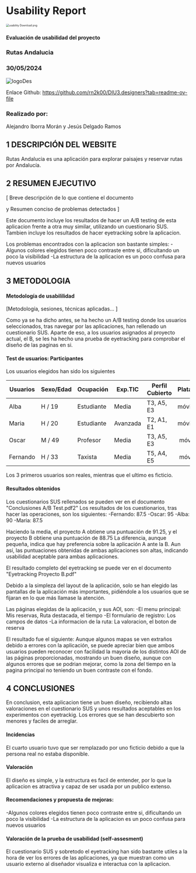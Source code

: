 # Usability Report


<img src="https://encrypted-tbn0.gstatic.com/images?q=tbn:ANd9GcRF017nhV-TFmNER2OM8UbXtdN6xwAKBYrv0i6onNfKu6Yn0BV0RK6aiOroeXl73LSY-B0&usqp=CAU" alt="usability Download png" style="zoom:50%;" />

#### Evaluación de usabilidad del proyecto 

### Rutas Andalucia

### 30/05/2024

![logoDes](https://github.com/Alejandroibo/DIU.LosTomates/assets/12201331/b2de1ddf-8585-4f3f-ad80-7481a70d2dd0)

Enlace Github: https://github.com/rn2k00/DIU3.designers?tab=readme-ov-file

### Realizado por:

Alejandro Iborra Morán y Jesús Delgado Ramos


## 1 DESCRIPCIÓN DEL WEBSITE

Rutas Andalucia es una aplicación para explorar paisajes y reservar rutas por Andalucía.

## 2 RESUMEN EJECUTIVO

[ Breve descripción de lo que contiene el documento 

y Resumen conciso de problemas detectados ]

Este documento incluye los resultados de hacer un A/B testing de esta aplicacion frente a otra muy similar, utilizando un cuestionario SUS. Tambien incluye los resultados de hacer eyetracking sobre la aplicacion.

Los problemas encontrados con la aplicacion son bastante simples:
 -Algunos colores elegidos tienen poco contraste entre si, dificultando un poco la visibilidad
 -La estructura de la aplicacion es un poco confusa para nuevos usuarios

## 3 METODOLOGIA 

#### Metodología de usabililidad

[Metodología, sesiones,  técnicas aplicadas... ]

Como ya se ha dicho antes, se ha hecho un A/B testing donde los usuarios seleccionados, tras navegar por las aplicaciones, han rellenado un cuestionario SUS. Aparte de eso, a los usuarios asignados al proyecto actual, el B, se les ha hecho una prueba de eyetracking para comprobar el diseño de las paginas en si.
 
#### Test de usuarios: Participantes

Los usuarios elegidos han sido los siguientes

| Usuarios | Sexo/Edad     | Ocupación   |  Exp.TIC    | Perfil Cubierto | Plataforma | TestA/B
| ------------- | -------- | ----------- | ----------- | --------------- | ---------- | ----
| Alba          | H / 19   | Estudiante  | Media       | T3, A5, E3      | móvil      | B 
| Maria         | H / 20   | Estudiante  | Avanzada    | T2, A1, E1      | móvil      | B
| Oscar         | M / 49   | Profesor    | Media       | T3, A5, E3      | móvil      | A 
| Fernando      | H / 33   | Taxista     | Media       | T5, A4, E5      | móvil      | A 

Los 3 primeros usuarios son reales, mientras que el ultimo es ficticio.

#### Resultados obtenidos

Los cuestionarios SUS rellenados se pueden ver en el documento "Conclusiones A/B Test.pdf2"
Los resultados de los cuestionarios, tras hacer las operaciones, son los siguientes:
	-Fernando: 87.5
	-Oscar: 95
	-Alba: 90
	-Maria: 87.5

Haciendo la media, el proyecto A obtiene una puntuación de 91.25, y el proyecto B obtiene una puntuación de 88.75
La diferencia, aunque pequeña, indica que hay preferencia sobre la aplicación A ante la B. Aun así, las puntuaciones obtenidas de ambas aplicaciones son altas, indicando usabilidad aceptable para ambas aplicaciones.


El resultado completo del eyetracking se puede ver en el documento "Eyetracking Proyecto B.pdf"

Debido a la simpleza del layout de la aplicación, solo se han elegido las pantallas de la aplicación más importantes, pidiéndole a los usuarios que se fijaran en lo que más llamase la atención.

Las páginas elegidas de la aplicación, y sus AOI, son:
	-El menu principal: Mis reservas, Ruta destacada, el tiempo
	-El formulario de registro: Los campos de datos
	-La informacion de la ruta: La valoracion, el boton de reserva

El resultado fue el siguiente: Aunque algunos mapas se ven extraños debido a errores con la aplicación, se puede apreciar bien que ambos usuarios pueden reconocer con facilidad la mayoria de los distintos AOI de las páginas proporcionadas, mostrando un buen diseño, aunque con algunos errores que se podrian mejorar, como la zona del tiempo en la pagina principal no teniendo un buen contraste con el fondo.

## 4 CONCLUSIONES 

En conclusion, esta aplicacion tiene un buen diseño, recibiendo altas valoraciones en el cuestionario SUS y unos resultados aceptables en los experimentos con eyetrackig. Los errores que se han descubierto son menores y faciles de arreglar.

#### Incidencias

El cuarto usuario tuvo que ser remplazado por uno ficticio debido a que la persona real no estaba disponible.

#### Valoración 

El diseño es simple, y la estructura es facil de entender, por lo que la aplicacion es atractiva y capaz de ser usada por un publico extenso.

#### Recomendaciones y propuesta de mejoras: 

 -Algunos colores elegidos tienen poco contraste entre si, dificultando un poco la visibilidad
 -La estructura de la aplicacion es un poco confusa para nuevos usuarios

#### Valoración de la prueba de usabilidad (self-assesment)

El cuestionario SUS y sobretodo el eyetracking han sido bastante utiles a la hora de ver los errores de las aplicaciones, ya que muestran como un usuario externo al diseñador visualiza e interactua con la aplicacion.
